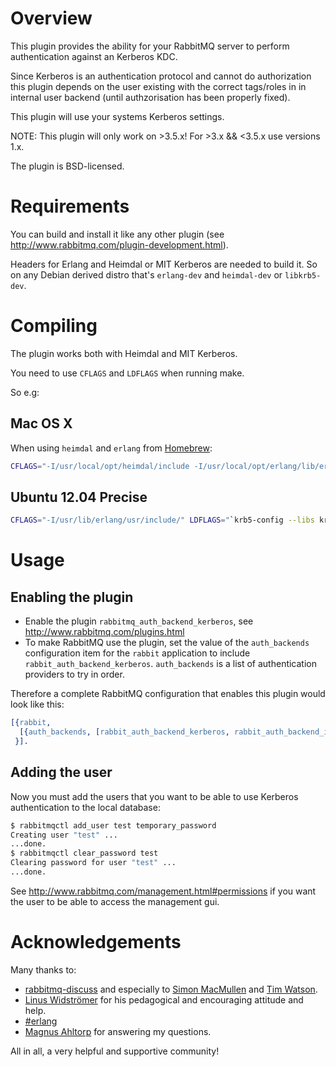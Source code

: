Overview
========

This plugin provides the ability for your RabbitMQ server to perform
authentication against an Kerberos KDC.

Since Kerberos is an authentication protocol and cannot do authorization this
plugin depends on the user existing with the correct tags/roles in in internal
user backend (until authzorisation has been properly fixed).

This plugin will use your systems Kerberos settings.

NOTE: This plugin will only work on >3.5.x!
For >3.x && <3.5.x use versions 1.x.

The plugin is BSD-licensed.

Requirements
============

You can build and install it like any other plugin (see
http://www.rabbitmq.com/plugin-development.html).

Headers for Erlang and Heimdal or MIT Kerberos are needed to build it. So on
any Debian derived distro that's `erlang-dev` and `heimdal-dev` or `libkrb5-dev`.

Compiling
=========

The plugin works both with Heimdal and MIT Kerberos.

You need to use `CFLAGS` and `LDFLAGS` when running make.

So e.g:

Mac OS X
--------
When using `heimdal` and `erlang` from [Homebrew](http://brew.sh):
```sh
CFLAGS="-I/usr/local/opt/heimdal/include -I/usr/local/opt/erlang/lib/erlang/usr/include/" LDFLAGS="-L/usr/local/opt/heimdal/lib -lkrb5 -undefined dynamic_lookup -dynamiclib" make
```

Ubuntu 12.04 Precise
--------------------
```sh
CFLAGS="-I/usr/lib/erlang/usr/include/" LDFLAGS="`krb5-config --libs krb5`" make
```

Usage
=====

Enabling the plugin
-------------------

* Enable the plugin `rabbitmq_auth_backend_kerberos`, see http://www.rabbitmq.com/plugins.html
* To make RabbitMQ use the plugin, set the value of the `auth_backends` configuration item
for the `rabbit` application to include `rabbit_auth_backend_kerberos`.
`auth_backends` is a list of authentication providers to try in order.

Therefore a complete RabbitMQ configuration that enables this plugin would
look like this:

```erlang
[{rabbit,
  [{auth_backends, [rabbit_auth_backend_kerberos, rabbit_auth_backend_internal]}]
 }].
```

Adding the user
---------------

Now you must add the users that you want to be able to use Kerberos
authentication to the local database:

```sh
$ rabbitmqctl add_user test temporary_password
Creating user "test" ...
...done.
$ rabbitmqctl clear_password test
Clearing password for user "test" ...
...done.
```

See http://www.rabbitmq.com/management.html#permissions if you want the user to be able to access the management gui.

Acknowledgements
================

Many thanks to:

* [rabbitmq-discuss](https://lists.rabbitmq.com/cgi-bin/mailman/listinfo/rabbitmq-discuss)
and especially to [Simon MacMullen](https://github.com/simonmacmullen) and [Tim Watson](https://github.com/hyperthunk).
* [Linus Widströmer](https://github.com/lwid) for his pedagogical and encouraging attitude and help.
* [#erlang](irc://irc.freenode.net/erlang)
* [Magnus Ahltorp](https://github.com/ahltorp) for answering my questions.

All in all, a very helpful and supportive community!
